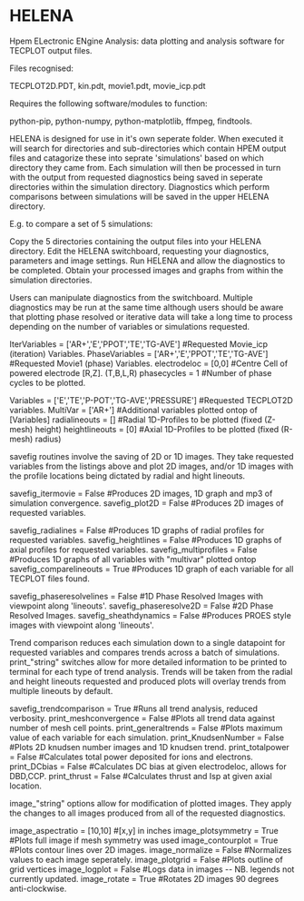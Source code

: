 # HELENA
Hpem ELectronic ENgine Analysis: data plotting and analysis software for TECPLOT output files.

Files recognised: 

TECPLOT2D.PDT, kin.pdt, movie1.pdt, movie_icp.pdt


Requires the following software/modules to function:

python-pip, python-numpy, python-matplotlib, ffmpeg, findtools.




HELENA is designed for use in it's own seperate folder. When executed it will search for directories and sub-directories which contain HPEM output files and catagorize these into seprate 'simulations' based on which directory they came from. 
Each simulation will then be processed in turn with the output from requested diagnostics being saved in seperate directories within the simulation directory. Diagnostics which perform comparisons between simulations will be saved in the upper HELENA directory.

E.g. to compare a set of 5 simulations:

Copy the 5 directories containing the output files into your HELENA directory.
Edit the HELENA switchboard, requesting your diagnostics, parameters and image settings.
Run HELENA and allow the diagnostics to be completed.
Obtain your processed images and graphs from within the simulation directories.





Users can manipulate diagnostics from the switchboard. Multiple diagnostics may be run at the same time although users should be aware that plotting phase resolved or iterative data will take a long time to process depending on the number of variables or simulations requested.

IterVariables = ['AR+','E','PPOT','TE','TG-AVE']	#Requested Movie_icp (iteration) Variables.
PhaseVariables = ['AR+','E','PPOT','TE','TG-AVE']	#Requested Movie1 (phase) Variables.
electrodeloc = [0,0] 						#Centre Cell of powered electrode [R,Z]. (T,B,L,R)
phasecycles = 1								#Number of phase cycles to be plotted.

Variables = ['E','TE','P-POT','TG-AVE','PRESSURE'] #Requested TECPLOT2D variables.
MultiVar = ['AR+']						#Additional variables plotted ontop of [Variables] 
radialineouts = [] 						#Radial 1D-Profiles to be plotted (fixed (Z-mesh) height)
heightlineouts = [0]					#Axial 1D-Profiles to be plotted (fixed (R-mesh) radius)


savefig routines involve the saving of 2D or 1D images.
They take requested variables from the listings above and plot 2D images, and/or 1D images with the profile locations being dictated by radial and hight lineouts.

savefig_itermovie = False				#Produces 2D images, 1D graph and mp3 of simulation convergence.
savefig_plot2D = False					#Produces 2D images of requested variables.

savefig_radialines = False				#Produces 1D graphs of radial profiles for requested variables.
savefig_heightlines = False				#Produces 1D graphs of axial profiles for requested variables.
savefig_multiprofiles = False			#Produces 1D graphs of all variables with "multivar" plotted ontop
savefig_comparelineouts = True			#Produces 1D graph of each variable for all TECPLOT files found.

savefig_phaseresolvelines = False		#1D Phase Resolved Images with viewpoint along 'lineouts'.
savefig_phaseresolve2D = False			#2D Phase Resolved Images.
savefig_sheathdynamics = False			#Produces PROES style images with viewpoint along 'lineouts'.




Trend comparison reduces each simulation down to a single datapoint for requested variables and compares trends across a batch of simulations. print_"string" switches allow for more detailed information to be printed to terminal for each type of trend analysis.
Trends will be taken from the radial and height lineouts requested and produced plots will overlay trends from multiple lineouts by default.

savefig_trendcomparison = True			#Runs all trend analysis, reduced verbosity.
print_meshconvergence = False			#Plots all trend data against number of mesh cell points.
print_generaltrends = False				#Plots maximum value of each variable for each simulation.
print_KnudsenNumber = False				#Plots 2D knudsen number images and 1D knudsen trend. 
print_totalpower = False				#Calculates total power deposited for ions and electrons.
print_DCbias = False					#Calculates DC bias at given electrodeloc, allows for DBD,CCP.
print_thrust = False					#Calculates thrust and Isp at given axial location.





image_"string" options allow for modification of plotted images. They apply the changes to all images produced from all of the requested diagnostics. 

image_aspectratio = [10,10]					#[x,y] in inches
image_plotsymmetry = True					#Plots full image if mesh symmetry was used
image_contourplot = True					#Plots contour lines over 2D images.
image_normalize = False						#Normalizes values to each image seperately.
image_plotgrid = False						#Plots outline of grid vertices
image_logplot = False						#Logs data in images -- NB. legends not currently updated.
image_rotate = True							#Rotates 2D images 90 degrees anti-clockwise.








